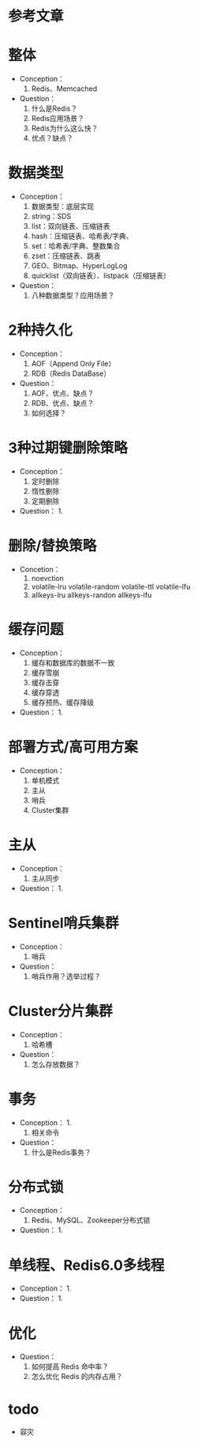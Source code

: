 # 参考文章

# 整体

- Conception：
  1. Redis、Memcached
- Question：
  1. 什么是Redis？
  1. Redis应用场景？
  1. Redis为什么这么快？ 
  1. 优点？缺点？

# 数据类型

- Conception：
  1. 数据类型：底层实现
  2. string：SDS
  3. list：双向链表、压缩链表
  4. hash：压缩链表、哈希表/字典、
  5. set：哈希表/字典、整数集合
  6. zset：压缩链表、跳表
  6. GEO、Bitmap、HyperLogLog
  7. quicklist（双向链表）、listpack（压缩链表）
- Question：
  1. 八种数据类型？应用场景？

# 2种持久化

- Conception：
  1. AOF（Append Only File）
  2. RDB（Redis DataBase）
- Question：
  1. AOF、优点、缺点？
  1. RDB、优点、缺点？
  1. 如何选择？

# 3种过期键删除策略

- Conception：
  1. 定时删除
  2. 惰性删除
  3. 定期删除
- Question：
  1. 

# 删除/替换策略 

- Concetion：
  1. noevction
  2. volatile-lru volatile-random volatile-ttl volatile-lfu
  3. allkeys-lru allkeys-randon allkeys-lfu

# 缓存问题

- Conception：
  1. 缓存和数据库的数据不一致
  2. 缓存雪崩
  3. 缓存击穿
  4. 缓存穿透
  5. 缓存预热、缓存降级
- Question：
  1. 

# 部署方式/高可用方案

- Conception：
  1. 单机模式
  2. 主从
  3. 哨兵
  4. Cluster集群

# 主从

- Conception：
  1. 主从同步
- Question：
  1. 

# Sentinel哨兵集群

- Conception：
  1. 哨兵
- Question：
  1. 哨兵作用？选举过程？

# Cluster分片集群 

- Conception：
  1. 哈希槽
- Question：
  1. 怎么存放数据？

# 事务

- Conception：
  1. 
  1. 相关命令
- Question：
  1. 什么是Redis事务？

# 分布式锁

- Conception：
  1. Redis、MySQL、Zookeeper分布式锁
- Question：
  1. 

# 单线程、Redis6.0多线程

- Conception：
  1. 
- Question：
  1. 

# 优化

- Question：
  1. 如何提高 Redis 命中率？
  2. 怎么优化 Redis 的内存占用？

# todo

- 容灾